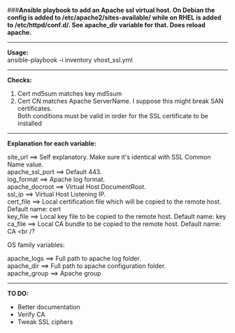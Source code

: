 ###<strong>Ansible playbook to add an Apache ssl virtual host. On Debian the config is added to /etc/apache2/sites-available/ while on RHEL is added to /etc/httpd/conf.d/. See apache_dir variable for that. Does reload apache. </strong> 

***
<strong>Usage:</strong> <br />
ansible-playbook -i inventory vhost_ssl.yml
***

<strong>Checks:</strong> <br />
1. Cert md5sum matches key md5sum <br />
2. Cert CN matches Apache ServerName. I suppose this might break SAN certificates. <br />
Both conditions must be valid in order for the SSL certificate to be installed
*** 

<strong>Explanation for each variable:</strong>

site_url ==> Self explanatory. Make sure it's identical with SSL Common Name value. <br /> 
apache_ssl_port ==> Default 443. <br />
log_format ==> Apache log format. <br />
apache_docroot ==> Virtual Host DocumentRoot. <br />
ssl_ip ==> Virtual Host Listening IP. <br />
cert_file ==> Local certification file which will be copied to the remote host. Default name: cert <br />
key_file ==> Local key file to be copied to the remote host. Default name: key <br />
ca_file ==> Local CA bundle to be copied to the remote host. Default name: CA <br /?

OS family variables:

apache_logs ==> Full path to apache log folder. <br />
apache_dir ==> Full path to apache configuration folder. <br />
apache_group ==> Apache group

***
<strong>TO DO:</strong> <br />
* Better documentation
* Verify CA
* Tweak SSL ciphers
 
